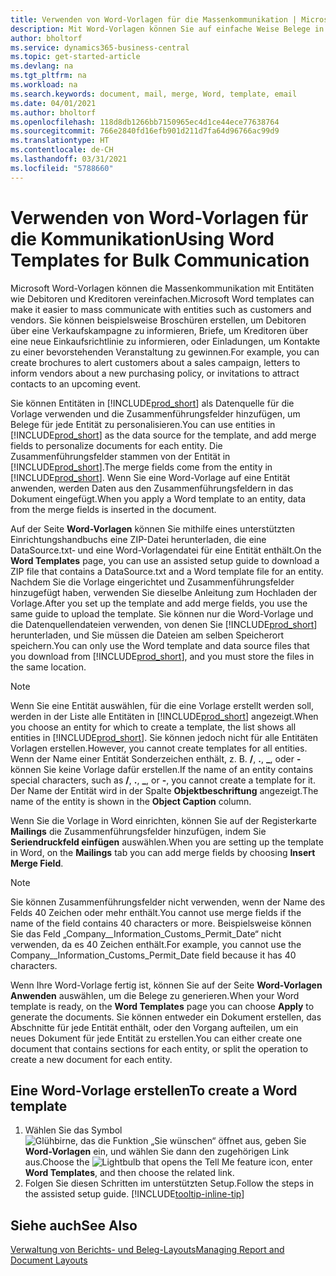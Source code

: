 ```yaml
---
title: Verwenden von Word-Vorlagen für die Massenkommunikation | Microsoft Docs
description: Mit Word-Vorlagen können Sie auf einfache Weise Belege in grossen Mengen erstellen, die für bestimmte Entitäten personalisiert sind.
author: bholtorf
ms.service: dynamics365-business-central
ms.topic: get-started-article
ms.devlang: na
ms.tgt_pltfrm: na
ms.workload: na
ms.search.keywords: document, mail, merge, Word, template, email
ms.date: 04/01/2021
ms.author: bholtorf
ms.openlocfilehash: 118d8db1266bb7150965ec4d1ce44ece77638764
ms.sourcegitcommit: 766e2840fd16efb901d211d7fa64d96766ac99d9
ms.translationtype: HT
ms.contentlocale: de-CH
ms.lasthandoff: 03/31/2021
ms.locfileid: "5788660"
---
```

# <a name="using-word-templates-for-bulk-communication"></a><span data-ttu-id="b3b43-103">Verwenden von Word-Vorlagen für die Kommunikation</span><span class="sxs-lookup"><span data-stu-id="b3b43-103">Using Word Templates for Bulk Communication</span></span>
<span data-ttu-id="b3b43-104">Microsoft Word-Vorlagen können die Massenkommunikation mit Entitäten wie Debitoren und Kreditoren vereinfachen.</span><span class="sxs-lookup"><span data-stu-id="b3b43-104">Microsoft Word templates can make it easier to mass communicate with entities such as customers and vendors.</span></span> <span data-ttu-id="b3b43-105">Sie können beispielsweise Broschüren erstellen, um Debitoren über eine Verkaufskampagne zu informieren, Briefe, um Kreditoren über eine neue Einkaufsrichtlinie zu informieren, oder Einladungen, um Kontakte zu einer bevorstehenden Veranstaltung zu gewinnen.</span><span class="sxs-lookup"><span data-stu-id="b3b43-105">For example, you can create brochures to alert customers about a sales campaign, letters to inform vendors about a new purchasing policy, or invitations to attract contacts to an upcoming event.</span></span>

<span data-ttu-id="b3b43-106">Sie können Entitäten in [!INCLUDE[prod_short](includes/prod_short.md)] als Datenquelle für die Vorlage verwenden und die Zusammenführungsfelder hinzufügen, um Belege für jede Entität zu personalisieren.</span><span class="sxs-lookup"><span data-stu-id="b3b43-106">You can use entities in [!INCLUDE[prod_short](includes/prod_short.md)] as the data source for the template, and add merge fields to personalize documents for each entity.</span></span> <span data-ttu-id="b3b43-107">Die Zusammenführungsfelder stammen von der Entität in [!INCLUDE[prod_short](includes/prod_short.md)].</span><span class="sxs-lookup"><span data-stu-id="b3b43-107">The merge fields come from the entity in [!INCLUDE[prod_short](includes/prod_short.md)].</span></span> <span data-ttu-id="b3b43-108">Wenn Sie eine Word-Vorlage auf eine Entität anwenden, werden Daten aus den Zusammenführungsfeldern in das Dokument eingefügt.</span><span class="sxs-lookup"><span data-stu-id="b3b43-108">When you apply a Word template to an entity, data from the merge fields is inserted in the document.</span></span>

<span data-ttu-id="b3b43-109">Auf der Seite **Word-Vorlagen** können Sie mithilfe eines unterstützten Einrichtungshandbuchs eine ZIP-Datei herunterladen, die eine DataSource.txt‑ und eine Word-Vorlagendatei für eine Entität enthält.</span><span class="sxs-lookup"><span data-stu-id="b3b43-109">On the **Word Templates** page, you can use an assisted setup guide to download a ZIP file that contains a DataSource.txt and a Word template file for an entity.</span></span> <span data-ttu-id="b3b43-110">Nachdem Sie die Vorlage eingerichtet und Zusammenführungsfelder hinzugefügt haben, verwenden Sie dieselbe Anleitung zum Hochladen der Vorlage.</span><span class="sxs-lookup"><span data-stu-id="b3b43-110">After you set up the template and add merge fields, you use the same guide to upload the template.</span></span> <span data-ttu-id="b3b43-111">Sie können nur die Word-Vorlage und die Datenquellendateien verwenden, von denen Sie [!INCLUDE[prod_short](includes/prod_short.md)] herunterladen, und Sie müssen die Dateien am selben Speicherort speichern.</span><span class="sxs-lookup"><span data-stu-id="b3b43-111">You can only use the Word template and data source files that you download from [!INCLUDE[prod_short](includes/prod_short.md)], and you must store the files in the same location.</span></span>

> [!NOTE]
> <span data-ttu-id="b3b43-112">Wenn Sie eine Entität auswählen, für die eine Vorlage erstellt werden soll, werden in der Liste alle Entitäten in [!INCLUDE[prod_short](includes/prod_short.md)] angezeigt.</span><span class="sxs-lookup"><span data-stu-id="b3b43-112">When you choose an entity for which to create a template, the list shows all entities in [!INCLUDE[prod_short](includes/prod_short.md)].</span></span> <span data-ttu-id="b3b43-113">Sie können jedoch nicht für alle Entitäten Vorlagen erstellen.</span><span class="sxs-lookup"><span data-stu-id="b3b43-113">However, you cannot create templates for all entities.</span></span> <span data-ttu-id="b3b43-114">Wenn der Name einer Entität Sonderzeichen enthält, z. B. **/**, **.**, **_**, oder **-** können Sie keine Vorlage dafür erstellen.</span><span class="sxs-lookup"><span data-stu-id="b3b43-114">If the name of an entity contains special characters, such as **/**, **.**, **_**, or **-**, you cannot create a template for it.</span></span> <span data-ttu-id="b3b43-115">Der Name der Entität wird in der Spalte **Objektbeschriftung** angezeigt.</span><span class="sxs-lookup"><span data-stu-id="b3b43-115">The name of the entity is shown in the **Object Caption** column.</span></span>

<span data-ttu-id="b3b43-116">Wenn Sie die Vorlage in Word einrichten, können Sie auf der Registerkarte **Mailings** die Zusammenführungsfelder hinzufügen, indem Sie **Seriendruckfeld einfügen** auswählen.</span><span class="sxs-lookup"><span data-stu-id="b3b43-116">When you are setting up the template in Word, on the **Mailings** tab you can add merge fields by choosing **Insert Merge Field**.</span></span>

> [!NOTE]
> <span data-ttu-id="b3b43-117">Sie können Zusammenführungsfelder nicht verwenden, wenn der Name des Felds 40 Zeichen oder mehr enthält.</span><span class="sxs-lookup"><span data-stu-id="b3b43-117">You cannot use merge fields if the name of the field contains 40 characters or more.</span></span> <span data-ttu-id="b3b43-118">Beispielsweise können Sie das Feld „Company__Information_Customs_Permit_Date“ nicht verwenden, da es 40 Zeichen enthält.</span><span class="sxs-lookup"><span data-stu-id="b3b43-118">For example, you cannot use the Company__Information_Customs_Permit_Date field because it has 40 characters.</span></span> 

<span data-ttu-id="b3b43-119">Wenn Ihre Word-Vorlage fertig ist, können Sie auf der Seite **Word-Vorlagen** **Anwenden** auswählen, um die Belege zu generieren.</span><span class="sxs-lookup"><span data-stu-id="b3b43-119">When your Word template is ready, on the **Word Templates** page you can choose **Apply** to generate the documents.</span></span> <span data-ttu-id="b3b43-120">Sie können entweder ein Dokument erstellen, das Abschnitte für jede Entität enthält, oder den Vorgang aufteilen, um ein neues Dokument für jede Entität zu erstellen.</span><span class="sxs-lookup"><span data-stu-id="b3b43-120">You can either create one document that contains sections for each entity, or split the operation to create a new document for each entity.</span></span>

## <a name="to-create-a-word-template"></a><span data-ttu-id="b3b43-121">Eine Word-Vorlage erstellen</span><span class="sxs-lookup"><span data-stu-id="b3b43-121">To create a Word template</span></span>
1. <span data-ttu-id="b3b43-122">Wählen Sie das Symbol ![Glühbirne, das die Funktion „Sie wünschen“ öffnet](media/ui-search/search_small.png "Tell me-Funktion") aus, geben Sie **Word-Vorlagen** ein, und wählen Sie dann den zugehörigen Link aus.</span><span class="sxs-lookup"><span data-stu-id="b3b43-122">Choose the ![Lightbulb that opens the Tell Me feature](media/ui-search/search_small.png "Tell me what you want to do") icon, enter **Word Templates**, and then choose the related link.</span></span>
2. <span data-ttu-id="b3b43-123">Folgen Sie diesen Schritten im unterstützten Setup.</span><span class="sxs-lookup"><span data-stu-id="b3b43-123">Follow the steps in the assisted setup guide.</span></span> [!INCLUDE[tooltip-inline-tip](includes/tooltip-inline-tip_md.md)]

## <a name="see-also"></a><span data-ttu-id="b3b43-124">Siehe auch</span><span class="sxs-lookup"><span data-stu-id="b3b43-124">See Also</span></span>
[<span data-ttu-id="b3b43-125">Verwaltung von Berichts- und Beleg-Layouts</span><span class="sxs-lookup"><span data-stu-id="b3b43-125">Managing Report and Document Layouts</span></span>](ui-manage-report-layouts.md)  
